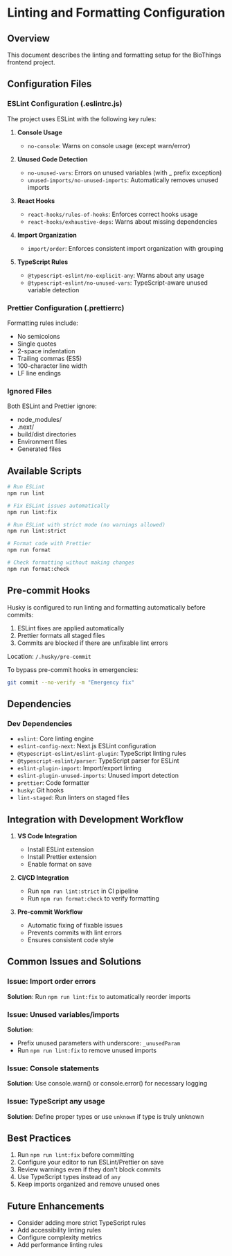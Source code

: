 # Linting and Formatting Configuration

## Overview

This document describes the linting and formatting setup for the BioThings frontend project.

## Configuration Files

### ESLint Configuration (.eslintrc.js)

The project uses ESLint with the following key rules:

1. **Console Usage**
   - `no-console`: Warns on console usage (except warn/error)

2. **Unused Code Detection**
   - `no-unused-vars`: Errors on unused variables (with \_ prefix exception)
   - `unused-imports/no-unused-imports`: Automatically removes unused imports

3. **React Hooks**
   - `react-hooks/rules-of-hooks`: Enforces correct hooks usage
   - `react-hooks/exhaustive-deps`: Warns about missing dependencies

4. **Import Organization**
   - `import/order`: Enforces consistent import organization with grouping

5. **TypeScript Rules**
   - `@typescript-eslint/no-explicit-any`: Warns about any usage
   - `@typescript-eslint/no-unused-vars`: TypeScript-aware unused variable detection

### Prettier Configuration (.prettierrc)

Formatting rules include:

- No semicolons
- Single quotes
- 2-space indentation
- Trailing commas (ES5)
- 100-character line width
- LF line endings

### Ignored Files

Both ESLint and Prettier ignore:

- node_modules/
- .next/
- build/dist directories
- Environment files
- Generated files

## Available Scripts

```bash
# Run ESLint
npm run lint

# Fix ESLint issues automatically
npm run lint:fix

# Run ESLint with strict mode (no warnings allowed)
npm run lint:strict

# Format code with Prettier
npm run format

# Check formatting without making changes
npm run format:check
```

## Pre-commit Hooks

Husky is configured to run linting and formatting automatically before commits:

1. ESLint fixes are applied automatically
2. Prettier formats all staged files
3. Commits are blocked if there are unfixable lint errors

Location: `/.husky/pre-commit`

To bypass pre-commit hooks in emergencies:

```bash
git commit --no-verify -m "Emergency fix"
```

## Dependencies

### Dev Dependencies

- `eslint`: Core linting engine
- `eslint-config-next`: Next.js ESLint configuration
- `@typescript-eslint/eslint-plugin`: TypeScript linting rules
- `@typescript-eslint/parser`: TypeScript parser for ESLint
- `eslint-plugin-import`: Import/export linting
- `eslint-plugin-unused-imports`: Unused import detection
- `prettier`: Code formatter
- `husky`: Git hooks
- `lint-staged`: Run linters on staged files

## Integration with Development Workflow

1. **VS Code Integration**
   - Install ESLint extension
   - Install Prettier extension
   - Enable format on save

2. **CI/CD Integration**
   - Run `npm run lint:strict` in CI pipeline
   - Run `npm run format:check` to verify formatting

3. **Pre-commit Workflow**
   - Automatic fixing of fixable issues
   - Prevents commits with lint errors
   - Ensures consistent code style

## Common Issues and Solutions

### Issue: Import order errors

**Solution**: Run `npm run lint:fix` to automatically reorder imports

### Issue: Unused variables/imports

**Solution**:

- Prefix unused parameters with underscore: `_unusedParam`
- Run `npm run lint:fix` to remove unused imports

### Issue: Console statements

**Solution**: Use console.warn() or console.error() for necessary logging

### Issue: TypeScript any usage

**Solution**: Define proper types or use `unknown` if type is truly unknown

## Best Practices

1. Run `npm run lint:fix` before committing
2. Configure your editor to run ESLint/Prettier on save
3. Review warnings even if they don't block commits
4. Use TypeScript types instead of `any`
5. Keep imports organized and remove unused ones

## Future Enhancements

- Consider adding more strict TypeScript rules
- Add accessibility linting rules
- Configure complexity metrics
- Add performance linting rules
